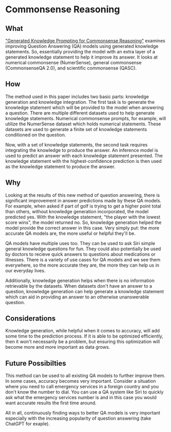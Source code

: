 # Commonsense Reasoning

## What
["Generated Knowledge Prompting for Commonsense Reasoning"](https://arxiv.org/pdf/2110.08387.pdf) examines improving Question Answering (QA) models using generated knowledge statements. So, essentially providing the model with an extra layer of a generated knowledge statement to help it improve its answer. It looks at numerical commonsense (NumerSense), general commonsense (CommonsenseQA 2.0), and scientific commonsense (QASC). 

## How
The method used in this paper includes two basic parts: knowledge generation and knowledge integration. The first task is to generate the knowledge statement which will be provided to the model when answering a question. There are multiple different datasets used to help generate knowledge statements. Numerical commonsense prompts, for example, will utilize the NumerSense dataset which holds numerical statements. These datasets are used to generate a finite set of knowledge statements conditioned on the question. 

Now, with a set of knowledge statements, the second task requires integrating the knowledge to produce the answer. An inference model is used to predict an answer with each knowledge statement presented. The knowledge statement with the highest-confidence prediction is then used as the knowledge statement to produce the answer.

## Why
Looking at the results of this new method of question answering, there is significant improvement in answer predictions made by these QA models. For example, when asked if part of golf is trying to get a higher point total than others, without knowledge generation incorporated, the model predicted yes. With the knowledge statement, "the player with the lowest score wins", the model returned no. So, knowledge generation helped the model provide the correct answer in this case. Very simply put: the more accurate QA models are, the more useful or helpful they'll be. 

QA models have multiple uses too. They can be used to ask Siri simple general knowledge questions for fun. They could also potentially be used by doctors to recieve quick answers to questions about medications or illnesses. There is a variety of use cases for QA models and we see them everywhere, so the more accurate they are, the more they can help us in our everyday lives. 

Additionally, knowledge generation helps when there is no information retrievable by the datasets. When datasets don't have an answer to a question, knowledge generation can help generate a knowledge statement which can aid in providing an answer to an otherwise unanswerable question.

## Considerations
Knowledge generation, while helpful when it comes to accuracy, will add some time to the prediction process. If it is able to be optimized efficiently, then it won't necessarily be a problem, but ensuring this optimization will become more and more important as data grows.

## Future Possibilties
This method can be used to all existing QA models to further improve them. In some cases, accuracy becomes very important. Consider a situation where you need to call emergency services in a foreign country and you don't know the number to dial. You can use a QA system like Siri to quickly ask what the emergency services number is and in this case you would want accurate results the first time around.

All in all, continuously finding ways to better QA models is very important especially with the increasing popularity of question answering (take ChatGPT for exaple).
